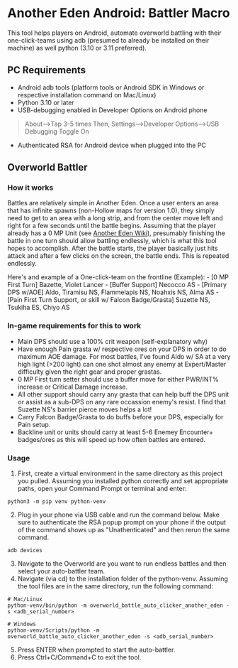 # Another Eden Android: Battler Macro

This tool helps players on Android, automate overworld battling with their one-click-teams using adb (presumed to already be installed on their machine) as well python (3.10 or 3.11 preferred).

## PC Requirements
- Android adb tools (platform tools or Android SDK in Windows or respective installation command on Mac/Linux)
- Python 3.10 or later
- USB-debugging enabled in Developer Options on Android phone
> About-->Tap 3-5 times
> Then, Settings-->Developer Options-->USB Debugging Toggle On
- Authenticated RSA for Android device when plugged into the PC

## Overworld Battler
### How it works
Battles are relatively simple in Another Eden. Once a user enters an area that has infinite spawns (non-Hollow maps for version 1.0), they simply need to get to an area with a long strip, and from the center move left and right for a few seconds until the battle begins. Assuming that the player already has a 0 MP Unit (see [Another Eden Wiki](https://anothereden.wiki/w/Battle_start_MP_down)), presumably finishing the battle in one turn should allow battling endlessly, which is what this tool hopes to accomplish. After the battle starts, the player basically just hits attack and after a few clicks on the screen, the battle ends. This is repeated endlessly.

Here's and example of a One-click-team on the frontline (Example):
	- [0 MP First Turn] Bazette, Violet Lancer
	- [Buffer Support] Necocco AS
	- [Primary DPS w/AOE] Aldo, Tiramisu NS, Flammelapis NS, Noahxis NS, Alma AS
	- [Pain First Turn Support, or skill w/ Falcon Badge/Grasta] Suzette NS, Tsukiha ES, Chiyo AS

### In-game requirements for this to work
- Main DPS should use a 100% crit weapon (self-explanatory why)
- Have enough Pain grasta w/ respective ores on your DPS in order to do maximum AOE damage. For most battles, I've found Aldo w/ SA at a very high light (>200 light) can one shot almost any enemy at Expert/Master difficulty given the right gear and proper grastas.
- 0 MP First turn setter should use a buffer move for either PWR/INT% increase or Critical Damage increase.
- All other support should carry any grasta that can help buff the DPS unit or assist as a sub-DPS on any rare occassion enemy's resist. I find that Suzette NS's barrier pierce moves helps a lot!
- Carry Falcon Badge/Grasta to do buffs before your DPS, especially for Pain setup.
- Backline unit or units should carry at least 5-6 Enemey Encounter+ badges/ores as this will speed up how often battles are entered.

### Usage
1. First, create a virtual environment in the same directory as this project you pulled. Assuming you installed python correctly and set appropriate paths, open your Command Prompt or terminal and enter:
```
python3 -m pip venv python-venv
```
2. Plug in your phone via USB cable and run the command below. Make sure to authenticate the RSA popup prompt on your phone if the output of the command shows up as "Unathenticated" and then rerun the same command.
```
adb devices
```
3. Navigate to the Overworld are you want to run endless battles and then select your auto-battler team.
4. Navigate (via cd) to the installation folder of the python-venv. Assuming the tool files are in the same directory, run the following command:
```
# Mac/Linux
python-venv/bin/python -m overworld_battle_auto_clicker_another_eden -s <adb_serial_number>

# Windows
python-venv/Scripts/python -m overworld_battle_auto_clicker_another_eden -s <adb_serial_number>
```
5. Press ENTER when prompted to start the auto-battler.
6. Press Ctrl+C/Command+C to exit the tool. 


